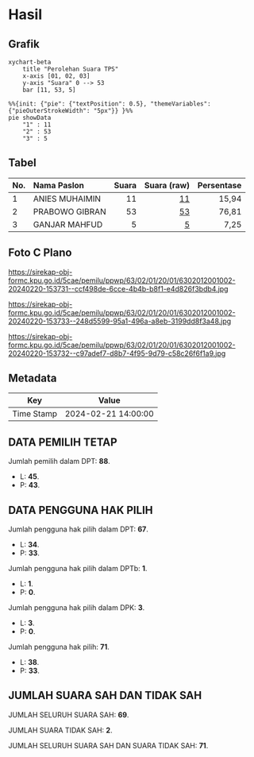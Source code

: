 # Hasil

## Grafik

```mermaid
xychart-beta
    title "Perolehan Suara TPS"
    x-axis [01, 02, 03]
    y-axis "Suara" 0 --> 53
    bar [11, 53, 5]
```

```mermaid
%%{init: {"pie": {"textPosition": 0.5}, "themeVariables": {"pieOuterStrokeWidth": "5px"}} }%%
pie showData
    "1" : 11
    "2" : 53
    "3" : 5
```

## Tabel

| No. | Nama Paslon    | Suara | Suara (raw) | Persentase |
|:--- |:-------------- | -----:| -----------:| ----------:|
| 1   | ANIES MUHAIMIN | 11    | [11][p-1]   | 15,94      |
| 2   | PRABOWO GIBRAN | 53    | [53][p-2]   | 76,81      |
| 3   | GANJAR MAHFUD  | 5     | [5][p-3]    | 7,25       |


[p-1]: https://github.com/gigit-pemilu/pemilu-2024-63-kalimantan-selatan/blob/main/pilpres/hitung-suara/sub/63-kalimantan-selatan/sub/02-kotabaru/sub/01-pulau-sembilan/sub/2001-labuan-barat/sub/002-tps/sub/paslon-1.txt
[p-2]: https://github.com/gigit-pemilu/pemilu-2024-63-kalimantan-selatan/blob/main/pilpres/hitung-suara/sub/63-kalimantan-selatan/sub/02-kotabaru/sub/01-pulau-sembilan/sub/2001-labuan-barat/sub/002-tps/sub/paslon-2.txt
[p-3]: https://github.com/gigit-pemilu/pemilu-2024-63-kalimantan-selatan/blob/main/pilpres/hitung-suara/sub/63-kalimantan-selatan/sub/02-kotabaru/sub/01-pulau-sembilan/sub/2001-labuan-barat/sub/002-tps/sub/paslon-3.txt

## Foto C Plano

https://sirekap-obj-formc.kpu.go.id/5cae/pemilu/ppwp/63/02/01/20/01/6302012001002-20240220-153731--ccf498de-6cce-4b4b-b8f1-e4d826f3bdb4.jpg

https://sirekap-obj-formc.kpu.go.id/5cae/pemilu/ppwp/63/02/01/20/01/6302012001002-20240220-153733--248d5599-95a1-496a-a8eb-3199dd8f3a48.jpg

https://sirekap-obj-formc.kpu.go.id/5cae/pemilu/ppwp/63/02/01/20/01/6302012001002-20240220-153732--c97adef7-d8b7-4f95-9d79-c58c26f6f1a9.jpg


## Metadata

| Key        | Value               |
| ---------- | ------------------- |
| Time Stamp | 2024-02-21 14:00:00 |


## DATA PEMILIH TETAP

Jumlah pemilih dalam DPT: **88**.
 * L: **45**.
 * P: **43**.

## DATA PENGGUNA HAK PILIH

Jumlah pengguna hak pilih dalam DPT: **67**.
 * L: **34**.
 * P: **33**.

Jumlah pengguna hak pilih dalam DPTb: **1**.
 * L: **1**.
 * P: **0**.

Jumlah pengguna hak pilih dalam DPK: **3**.
 * L: **3**.
 * P: **0**.

Jumlah pengguna hak pilih: **71**.
 * L: **38**.
 * P: **33**.

## JUMLAH SUARA SAH DAN TIDAK SAH

JUMLAH SELURUH SUARA SAH: **69**.

JUMLAH SUARA TIDAK SAH: **2**.

JUMLAH SELURUH SUARA SAH DAN SUARA TIDAK SAH: **71**.



